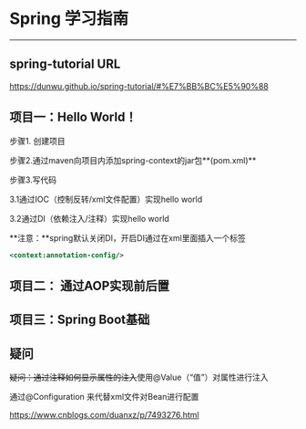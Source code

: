 # Spring 学习指南

---

## spring-tutorial URL

https://dunwu.github.io/spring-tutorial/#%E7%BB%BC%E5%90%88





## 项目一：Hello World！

步骤1. 创建项目

步骤2.通过maven向项目内添加spring-context的jar包**(pom.xml)**

步骤3.写代码

3.1通过IOC（控制反转/xml文件配置）实现hello world

3.2通过DI（依赖注入/注释）实现hello world

**注意：**spring默认关闭DI，开启DI通过在xml里面插入一个标签

~~~ xml
<context:annotation-config/>
~~~

## 项目二： 通过AOP实现前后置

## 项目三：Spring Boot基础

## 疑问

~~疑问：通过注释如何显示属性的注入~~使用@Value（“值”）对属性进行注入

通过@Configuration 来代替xml文件对Bean进行配置

https://www.cnblogs.com/duanxz/p/7493276.html

